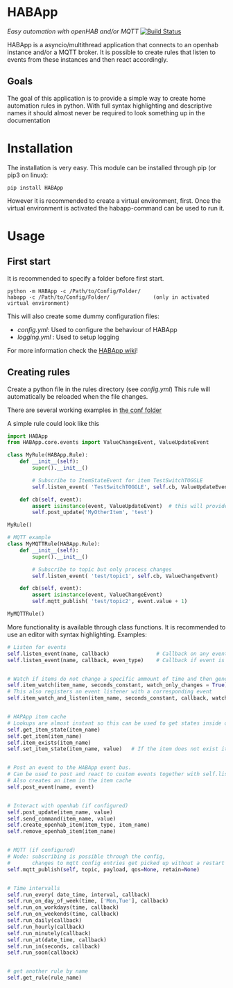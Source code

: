 # HABApp
_Easy automation with openHAB and/or MQTT_
[![Build Status](https://travis-ci.org/spacemanspiff2007/HABApp.svg?branch=master)](https://travis-ci.org/spacemanspiff2007/HABApp)

HABApp is a asyncio/multithread application that connects to an openhab instance and/or a MQTT broker.
It is possible to create rules that listen to events from these instances and then react accordingly.

## Goals
The goal of this application is to provide a simple way to create home automation rules in python.
With full syntax highlighting and descriptive names it should almost never be required to look something up in the documentation

# Installation
The installation is very easy. This module can be installed through pip (or pip3 on linux):
```
pip install HABApp
```
However it is recommended to create a virtual environment, first.
Once the virtual environment is activated the habapp-command can be used to run it.

# Usage
## First start
It is recommended to specify a folder before first start.
```
python -m HABApp -c /Path/to/Config/Folder/
habapp -c /Path/to/Config/Folder/              (only in activated virtual environment)
```
This will also create some dummy configuration files:
- _config.yml_: Used to configure the behaviour of HABApp
- _logging.yml_ : Used to setup logging

For more information check the [HABApp wiki](https://github.com/spacemanspiff2007/HABApp/wiki)!

## Creating rules
Create a python file in the rules directory (see _config.yml_)
This rule will automatically be reloaded when the file changes.

There are several working examples in [the conf folder](https://github.com/spacemanspiff2007/HABApp/tree/master/conf/rules)

A simple rule could look like this
```python
import HABApp
from HABApp.core.events import ValueChangeEvent, ValueUpdateEvent

class MyRule(HABApp.Rule):
    def __init__(self):
        super().__init__()

        # Subscribe to ItemStateEvent for item TestSwitchTOGGLE
        self.listen_event( 'TestSwitchTOGGLE', self.cb, ValueUpdateEvent)

    def cb(self, event):
        assert isinstance(event, ValueUpdateEvent)  # this will provide syntax highlighting for event
        self.post_update('MyOtherItem', 'test')

MyRule()

# MQTT example
class MyMQTTRule(HABApp.Rule):
    def __init__(self):
        super().__init__()

        # Subscribe to topic but only process changes
        self.listen_event( 'test/topic1', self.cb, ValueChangeEvent)

    def cb(self, event):
        assert isinstance(event, ValueChangeEvent)
        self.mqtt_publish( 'test/topic2', event.value + 1)

MyMQTTRule()

```

More functionality is available through class functions.
It is recommended to use an editor with syntax highlighting.
Examples:
```python
# Listen for events
self.listen_event(name, callback)               # Callback on any event
self.listen_event(name, callback, even_type)    # Callback if event is instance of event_type


# Watch if items do not change a specific ammount of time and then generate an event
self.item_watch(item_name, seconds_constant, watch_only_changes = True)
# This also registers an event listener with a corresponding event
self.item_watch_and_listen(item_name, seconds_constant, callback, watch_only_changes = True)


# HAPApp item cache
# Lookups are almost instant so this can be used to get states inside of rules
self.get_item_state(item_name)
self.get_item(item_name)
self.item_exists(item_name)
self.set_item_state(item_name, value)   # If the item does not exist it will be created


# Post an event to the HABApp event bus.
# Can be used to post and react to custom events together with self.listen_event
# Also creates an item in the item cache
self.post_event(name, event)


# Interact with openhab (if configured)
self.post_update(item_name, value)
self.send_command(item_name, value)
self.create_openhab_item(item_type, item_name)
self.remove_openhab_item(item_name)


# MQTT (if configured)
# Node: subscribing is possible through the config,
#       changes to mqtt config entries get picked up without a restart
self.mqtt_publish(self, topic, payload, qos=None, retain=None)


# Time intervalls
self.run_every( date_time, interval, callback)
self.run_on_day_of_week(time, ['Mon,Tue'], callback)
self.run_on_workdays(time, callback)
self.run_on_weekends(time, callback)
self.run_daily(callback)
self.run_hourly(callback)
self.run_minutely(callback)
self.run_at(date_time, callback)
self.run_in(seconds, callback)
self.run_soon(callback)


# get another rule by name
self.get_rule(rule_name)
```
